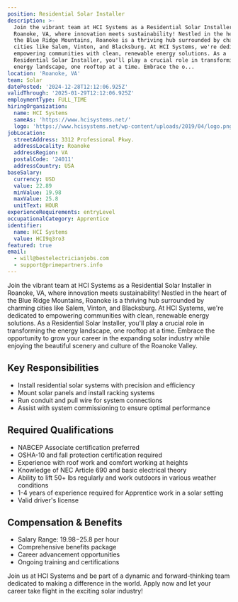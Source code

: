```yaml
---
position: Residential Solar Installer
description: >-
  Join the vibrant team at HCI Systems as a Residential Solar Installer in
  Roanoke, VA, where innovation meets sustainability! Nestled in the heart of
  the Blue Ridge Mountains, Roanoke is a thriving hub surrounded by charming
  cities like Salem, Vinton, and Blacksburg. At HCI Systems, we're dedicated to
  empowering communities with clean, renewable energy solutions. As a
  Residential Solar Installer, you'll play a crucial role in transforming the
  energy landscape, one rooftop at a time. Embrace the o...
location: 'Roanoke, VA'
team: Solar
datePosted: '2024-12-28T12:12:06.925Z'
validThrough: '2025-01-29T12:12:06.925Z'
employmentType: FULL_TIME
hiringOrganization:
  name: HCI Systems
  sameAs: 'https://www.hcisystems.net/'
  logo: 'https://www.hcisystems.net/wp-content/uploads/2019/04/logo.png'
jobLocation:
  streetAddress: 3312 Professional Pkwy.
  addressLocality: Roanoke
  addressRegion: VA
  postalCode: '24011'
  addressCountry: USA
baseSalary:
  currency: USD
  value: 22.89
  minValue: 19.98
  maxValue: 25.8
  unitText: HOUR
experienceRequirements: entryLevel
occupationalCategory: Apprentice
identifier:
  name: HCI Systems
  value: HCI9q3ro3
featured: true
email:
  - will@bestelectricianjobs.com
  - support@primepartners.info
---
```




Join the vibrant team at HCI Systems as a Residential Solar Installer in Roanoke, VA, where innovation meets sustainability! Nestled in the heart of the Blue Ridge Mountains, Roanoke is a thriving hub surrounded by charming cities like Salem, Vinton, and Blacksburg. At HCI Systems, we're dedicated to empowering communities with clean, renewable energy solutions. As a Residential Solar Installer, you'll play a crucial role in transforming the energy landscape, one rooftop at a time. Embrace the opportunity to grow your career in the expanding solar industry while enjoying the beautiful scenery and culture of the Roanoke Valley.

## Key Responsibilities
- Install residential solar systems with precision and efficiency
- Mount solar panels and install racking systems
- Run conduit and pull wire for system connections
- Assist with system commissioning to ensure optimal performance

## Required Qualifications
- NABCEP Associate certification preferred
- OSHA-10 and fall protection certification required
- Experience with roof work and comfort working at heights
- Knowledge of NEC Article 690 and basic electrical theory
- Ability to lift 50+ lbs regularly and work outdoors in various weather conditions
- 1-4 years of experience required for Apprentice work in a solar setting
- Valid driver's license

## Compensation & Benefits
- Salary Range: $19.98-$25.8 per hour
- Comprehensive benefits package
- Career advancement opportunities
- Ongoing training and certifications

Join us at HCI Systems and be part of a dynamic and forward-thinking team dedicated to making a difference in the world. Apply now and let your career take flight in the exciting solar industry!
